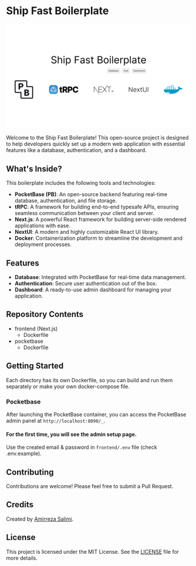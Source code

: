 # Ship Fast Boilerplate

![Screenshot](shot.png)

Welcome to the Ship Fast Boilerplate! This open-source project is designed to help developers quickly set up a modern web application with essential features like a database, authentication, and a dashboard.

## What's Inside?

This boilerplate includes the following tools and technologies:

- **PocketBase (PB)**: An open-source backend featuring real-time database, authentication, and file storage.
- **tRPC**: A framework for building end-to-end typesafe APIs, ensuring seamless communication between your client and server.
- **Next.js**: A powerful React framework for building server-side rendered applications with ease.
- **NextUI**: A modern and highly customizable React UI library.
- **Docker**: Containerization platform to streamline the development and deployment processes.

## Features

- **Database**: Integrated with PocketBase for real-time data management.
- **Authentication**: Secure user authentication out of the box.
- **Dashboard**: A ready-to-use admin dashboard for managing your application.

## Repository Contents

- frontend (Next.js)
  - Dockerfile
- pocketbase
  - Dockerfile

## Getting Started

Each directory has its own Dockerfile, so you can build and run them separately or make your own docker-compose file.

### Pocketbase

After launching the PocketBase container, you can access the PocketBase admin panel at `http://localhost:8090/_`. 
#### For the first time, you will see the admin setup page.
Use the created email & password in `frontend/.env` file (check .env.example).

## Contributing

Contributions are welcome! Please feel free to submit a Pull Request.

## Credits

Created by [Amirreza Salimi](https://github.com/your-username).

## License

This project is licensed under the MIT License. See the [LICENSE](LICENSE) file for more details.
